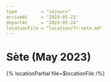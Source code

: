 ```yaml
---
type         = "sojourn"
arriveAt     = "2023-05-21"
departAt     = "2023-05-24"
locationFile = "location/fr-sete.md"
---
```


# Sète (May 2023)

{% locationPartial file=$locationFile /%} 
